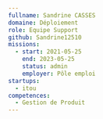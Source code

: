 ```yaml
---
fullname: Sandrine CASSES
domaine: Déploiement
role: Equipe Support
github: Sandrine12510
missions:
  - start: 2021-05-25
    end: 2023-05-25
    status: admin
    employer: Pôle emploi
startups:
  - itou
competences:
  - Gestion de Produit
---
```

